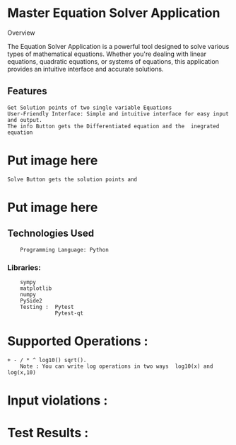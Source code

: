 # Master Equation Solver Application
Overview

The Equation Solver Application is a powerful tool designed to solve various types of mathematical equations. Whether you're dealing with linear equations, quadratic equations, or systems of equations, this application provides an intuitive interface and accurate solutions.
## Features

    Get Solution points of two single variable Equations
    User-Friendly Interface: Simple and intuitive interface for easy input and output.
    The info Button gets the Differentiated equation and the  inegrated equation 
# Put image here
    Solve Button gets the solution points and
# Put image here
## Technologies Used

        Programming Language: Python

  ### Libraries:
        sympy
        matplotlib 
        numpy 
        PySide2
        Testing :  Pytest 
                   Pytest-qt
# Supported Operations :
    + - / * ^ log10() sqrt().
        Note : You can write log operations in two ways  log10(x) and log(x,10)

# Input violations :


#  Test Results : 
